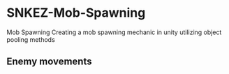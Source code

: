 # SNKEZ-Mob-Spawning
Mob Spawning
Creating a mob spawning mechanic in unity utilizing object pooling methods

## Enemy movements


